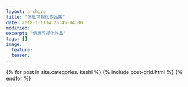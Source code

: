 ```yaml
---
layout: archive
title: "信息可视化作品集"
date: 2018-1-1T14:25:45-04:00
modified:
excerpt: "信息可视化作品"
tags: []
image: 
  feature: 
  teaser:
---
```



<div class="tiles">
{% for post in site.categories. keshi %}
  {% include post-grid.html %}
{% endfor %}
</div><!-- /.tiles 把所有categories 有  keshi 的列出来-->
